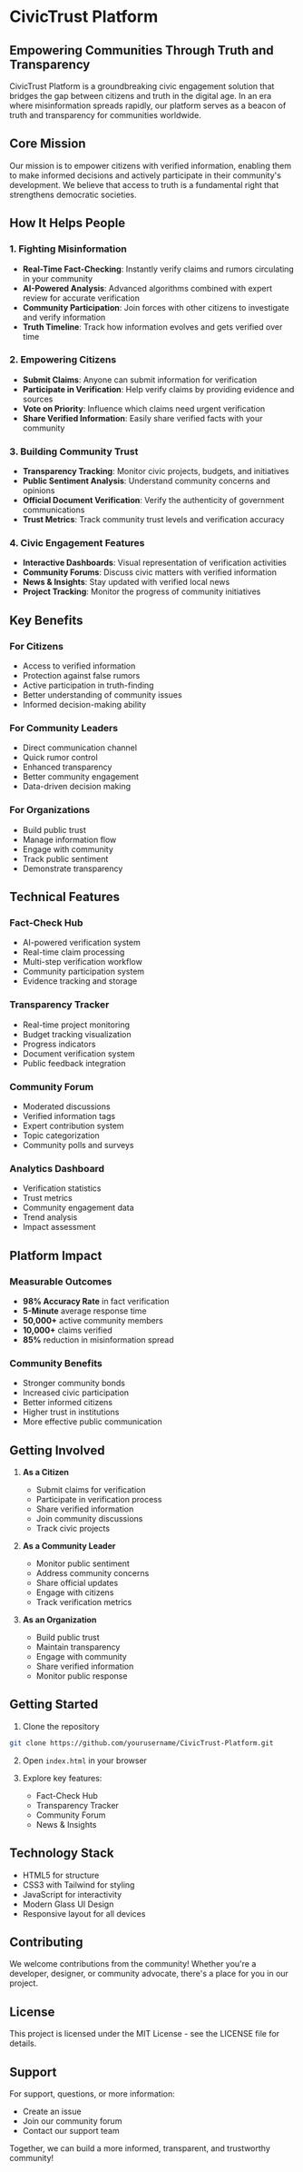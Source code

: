 # CivicTrust Platform

## Empowering Communities Through Truth and Transparency

CivicTrust Platform is a groundbreaking civic engagement solution that bridges the gap between citizens and truth in the digital age. In an era where misinformation spreads rapidly, our platform serves as a beacon of truth and transparency for communities worldwide.

## Core Mission

Our mission is to empower citizens with verified information, enabling them to make informed decisions and actively participate in their community's development. We believe that access to truth is a fundamental right that strengthens democratic societies.

## How It Helps People

### 1. Fighting Misinformation
- **Real-Time Fact-Checking**: Instantly verify claims and rumors circulating in your community
- **AI-Powered Analysis**: Advanced algorithms combined with expert review for accurate verification
- **Community Participation**: Join forces with other citizens to investigate and verify information
- **Truth Timeline**: Track how information evolves and gets verified over time

### 2. Empowering Citizens
- **Submit Claims**: Anyone can submit information for verification
- **Participate in Verification**: Help verify claims by providing evidence and sources
- **Vote on Priority**: Influence which claims need urgent verification
- **Share Verified Information**: Easily share verified facts with your community

### 3. Building Community Trust
- **Transparency Tracking**: Monitor civic projects, budgets, and initiatives
- **Public Sentiment Analysis**: Understand community concerns and opinions
- **Official Document Verification**: Verify the authenticity of government communications
- **Trust Metrics**: Track community trust levels and verification accuracy

### 4. Civic Engagement Features
- **Interactive Dashboards**: Visual representation of verification activities
- **Community Forums**: Discuss civic matters with verified information
- **News & Insights**: Stay updated with verified local news
- **Project Tracking**: Monitor the progress of community initiatives

## Key Benefits

### For Citizens
- Access to verified information
- Protection against false rumors
- Active participation in truth-finding
- Better understanding of community issues
- Informed decision-making ability

### For Community Leaders
- Direct communication channel
- Quick rumor control
- Enhanced transparency
- Better community engagement
- Data-driven decision making

### For Organizations
- Build public trust
- Manage information flow
- Engage with community
- Track public sentiment
- Demonstrate transparency

## Technical Features

### Fact-Check Hub
- AI-powered verification system
- Real-time claim processing
- Multi-step verification workflow
- Community participation system
- Evidence tracking and storage

### Transparency Tracker
- Real-time project monitoring
- Budget tracking visualization
- Progress indicators
- Document verification system
- Public feedback integration

### Community Forum
- Moderated discussions
- Verified information tags
- Expert contribution system
- Topic categorization
- Community polls and surveys

### Analytics Dashboard
- Verification statistics
- Trust metrics
- Community engagement data
- Trend analysis
- Impact assessment

## Platform Impact

### Measurable Outcomes
- **98% Accuracy Rate** in fact verification
- **5-Minute** average response time
- **50,000+** active community members
- **10,000+** claims verified
- **85%** reduction in misinformation spread

### Community Benefits
- Stronger community bonds
- Increased civic participation
- Better informed citizens
- Higher trust in institutions
- More effective public communication

## Getting Involved

1. **As a Citizen**
   - Submit claims for verification
   - Participate in verification process
   - Share verified information
   - Join community discussions
   - Track civic projects

2. **As a Community Leader**
   - Monitor public sentiment
   - Address community concerns
   - Share official updates
   - Engage with citizens
   - Track verification metrics

3. **As an Organization**
   - Build public trust
   - Maintain transparency
   - Engage with community
   - Share verified information
   - Monitor public response

## Getting Started

1. Clone the repository
```bash
git clone https://github.com/yourusername/CivicTrust-Platform.git
```

2. Open `index.html` in your browser

3. Explore key features:
   - Fact-Check Hub
   - Transparency Tracker
   - Community Forum
   - News & Insights

## Technology Stack

- HTML5 for structure
- CSS3 with Tailwind for styling
- JavaScript for interactivity
- Modern Glass UI Design
- Responsive layout for all devices

## Contributing

We welcome contributions from the community! Whether you're a developer, designer, or community advocate, there's a place for you in our project.

## License

This project is licensed under the MIT License - see the LICENSE file for details.

## Support

For support, questions, or more information:
- Create an issue
- Join our community forum
- Contact our support team

Together, we can build a more informed, transparent, and trustworthy community!
